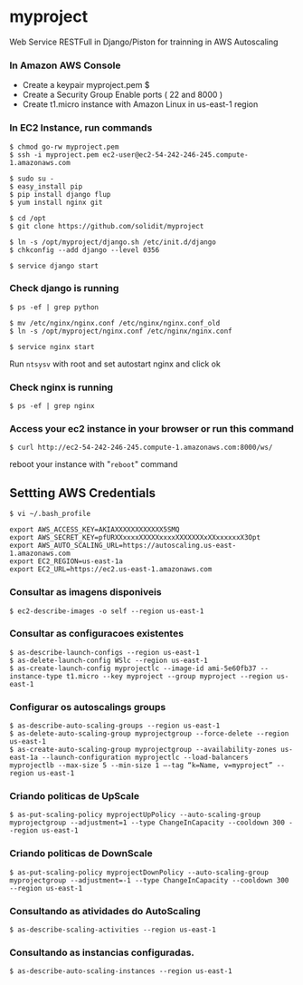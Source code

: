myproject
=========

Web Service RESTFull in Django/Piston for trainning in AWS Autoscaling

### In Amazon AWS Console

- Create a keypair myproject.pem
    $ 
- Create a Security Group 
    Enable ports ( 22 and 8000 )
- Create t1.micro instance with Amazon Linux in us-east-1 region

### In EC2 Instance, run commands

    $ chmod go-rw myproject.pem
    $ ssh -i myproject.pem ec2-user@ec2-54-242-246-245.compute-1.amazonaws.com

    $ sudo su -
    $ easy_install pip
    $ pip install django flup
    $ yum install nginx git

    $ cd /opt
    $ git clone https://github.com/solidit/myproject

    $ ln -s /opt/myproject/django.sh /etc/init.d/django
    $ chkconfig --add django --level 0356

    $ service django start

### Check django is running

    $ ps -ef | grep python

    $ mv /etc/nginx/nginx.conf /etc/nginx/nginx.conf_old
    $ ln -s /opt/myproject/nginx.conf /etc/nginx/nginx.conf

    $ service nginx start

Run `ntsysv` with root and set autostart nginx and click ok

### Check nginx is running

    $ ps -ef | grep nginx

### Access your ec2 instance in your browser or run this command

    $ curl http://ec2-54-242-246-245.compute-1.amazonaws.com:8000/ws/

reboot your instance with "`reboot`" command

Settting AWS Credentials
------------------------

    $ vi ~/.bash_profile

    export AWS_ACCESS_KEY=AKIAXXXXXXXXXXXX5SMQ
    export AWS_SECRET_KEY=pfURXXxxxxXXXXXxxxxXXXXXXXxXXxxxxxxX3Opt
    export AWS_AUTO_SCALING_URL=https://autoscaling.us-east-1.amazonaws.com
    export EC2_REGION=us-east-1a    
    export EC2_URL=https://ec2.us-east-1.amazonaws.com
    
### Consultar as imagens disponiveis

    $ ec2-describe-images -o self --region us-east-1

### Consultar as configuracoes existentes

    $ as-describe-launch-configs --region us-east-1
    $ as-delete-launch-config WSlc --region us-east-1
    $ as-create-launch-config myprojectlc --image-id ami-5e60fb37 --instance-type t1.micro --key myproject --group myproject --region us-east-1

### Configurar os autoscalings groups

    $ as-describe-auto-scaling-groups --region us-east-1
    $ as-delete-auto-scaling-group myprojectgroup --force-delete --region us-east-1
    $ as-create-auto-scaling-group myprojectgroup --availability-zones us-east-1a --launch-configuration myprojectlc --load-balancers myprojectlb --max-size 5 --min-size 1 –-tag “k=Name, v=myproject” --region us-east-1

### Criando politicas de UpScale

    $ as-put-scaling-policy myprojectUpPolicy --auto-scaling-group myprojectgroup --adjustment=1 --type ChangeInCapacity --cooldown 300 --region us-east-1

### Criando politicas de DownScale

    $ as-put-scaling-policy myprojectDownPolicy --auto-scaling-group myprojectgroup --adjustment=-1 --type ChangeInCapacity --cooldown 300 --region us-east-1

### Consultando as atividades do AutoScaling

    $ as-describe-scaling-activities --region us-east-1

### Consultando as instancias configuradas.

    $ as-describe-auto-scaling-instances --region us-east-1
